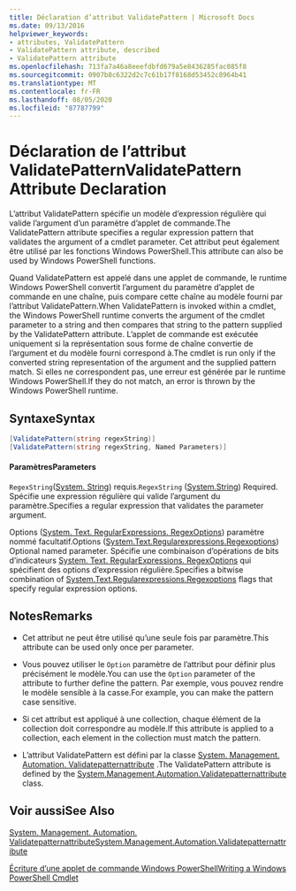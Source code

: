 ```yaml
---
title: Déclaration d’attribut ValidatePattern | Microsoft Docs
ms.date: 09/13/2016
helpviewer_keywords:
- attributes, ValidatePattern
- ValidatePattern attribute, described
- ValidatePattern attribute
ms.openlocfilehash: 713fa7a46a8eeefdbfd679a5e8436285fac085f8
ms.sourcegitcommit: 0907b8c6322d2c7c61b17f8168d53452c8964b41
ms.translationtype: MT
ms.contentlocale: fr-FR
ms.lasthandoff: 08/05/2020
ms.locfileid: "87787799"
---
```

# <a name="validatepattern-attribute-declaration"></a><span data-ttu-id="01865-102">Déclaration de l’attribut ValidatePattern</span><span class="sxs-lookup"><span data-stu-id="01865-102">ValidatePattern Attribute Declaration</span></span>

<span data-ttu-id="01865-103">L’attribut ValidatePattern spécifie un modèle d’expression régulière qui valide l’argument d’un paramètre d’applet de commande.</span><span class="sxs-lookup"><span data-stu-id="01865-103">The ValidatePattern attribute specifies a regular expression pattern that validates the argument of a cmdlet parameter.</span></span> <span data-ttu-id="01865-104">Cet attribut peut également être utilisé par les fonctions Windows PowerShell.</span><span class="sxs-lookup"><span data-stu-id="01865-104">This attribute can also be used by Windows PowerShell functions.</span></span>

<span data-ttu-id="01865-105">Quand ValidatePattern est appelé dans une applet de commande, le runtime Windows PowerShell convertit l’argument du paramètre d’applet de commande en une chaîne, puis compare cette chaîne au modèle fourni par l’attribut ValidatePattern.</span><span class="sxs-lookup"><span data-stu-id="01865-105">When ValidatePattern is invoked within a cmdlet, the Windows PowerShell runtime converts the argument of the cmdlet parameter to a string and then compares that string to the pattern supplied by the ValidatePattern attribute.</span></span> <span data-ttu-id="01865-106">L’applet de commande est exécutée uniquement si la représentation sous forme de chaîne convertie de l’argument et du modèle fourni correspond à.</span><span class="sxs-lookup"><span data-stu-id="01865-106">The cmdlet is run only if the converted string representation of the argument and the supplied pattern match.</span></span> <span data-ttu-id="01865-107">Si elles ne correspondent pas, une erreur est générée par le runtime Windows PowerShell.</span><span class="sxs-lookup"><span data-stu-id="01865-107">If they do not match, an error is thrown by the Windows PowerShell runtime.</span></span>

## <a name="syntax"></a><span data-ttu-id="01865-108">Syntaxe</span><span class="sxs-lookup"><span data-stu-id="01865-108">Syntax</span></span>

```csharp
[ValidatePattern(string regexString)]
[ValidatePattern(string regexString, Named Parameters)]
```

#### <a name="parameters"></a><span data-ttu-id="01865-109">Paramètres</span><span class="sxs-lookup"><span data-stu-id="01865-109">Parameters</span></span>

<span data-ttu-id="01865-110">`RegexString`([System. String](/dotnet/api/System.String)) requis.</span><span class="sxs-lookup"><span data-stu-id="01865-110">`RegexString` ([System.String](/dotnet/api/System.String)) Required.</span></span> <span data-ttu-id="01865-111">Spécifie une expression régulière qui valide l’argument du paramètre.</span><span class="sxs-lookup"><span data-stu-id="01865-111">Specifies a regular expression that validates the parameter argument.</span></span>

<span data-ttu-id="01865-112">Options ([System. Text. RegularExpressions. RegexOptions](/dotnet/api/System.Text.RegularExpressions.RegexOptions)) paramètre nommé facultatif.</span><span class="sxs-lookup"><span data-stu-id="01865-112">Options ([System.Text.Regularexpressions.Regexoptions](/dotnet/api/System.Text.RegularExpressions.RegexOptions)) Optional named parameter.</span></span> <span data-ttu-id="01865-113">Spécifie une combinaison d’opérations de bits d’indicateurs [System. Text. RegularExpressions. RegexOptions](/dotnet/api/System.Text.RegularExpressions.RegexOptions) qui spécifient des options d’expression régulière.</span><span class="sxs-lookup"><span data-stu-id="01865-113">Specifies a bitwise combination of [System.Text.Regularexpressions.Regexoptions](/dotnet/api/System.Text.RegularExpressions.RegexOptions) flags that specify regular expression options.</span></span>

## <a name="remarks"></a><span data-ttu-id="01865-114">Notes</span><span class="sxs-lookup"><span data-stu-id="01865-114">Remarks</span></span>

- <span data-ttu-id="01865-115">Cet attribut ne peut être utilisé qu’une seule fois par paramètre.</span><span class="sxs-lookup"><span data-stu-id="01865-115">This attribute can be used only once per parameter.</span></span>

- <span data-ttu-id="01865-116">Vous pouvez utiliser le `Option` paramètre de l’attribut pour définir plus précisément le modèle.</span><span class="sxs-lookup"><span data-stu-id="01865-116">You can use the `Option` parameter of the attribute to further define the pattern.</span></span> <span data-ttu-id="01865-117">Par exemple, vous pouvez rendre le modèle sensible à la casse.</span><span class="sxs-lookup"><span data-stu-id="01865-117">For example, you can make the pattern case sensitive.</span></span>

- <span data-ttu-id="01865-118">Si cet attribut est appliqué à une collection, chaque élément de la collection doit correspondre au modèle.</span><span class="sxs-lookup"><span data-stu-id="01865-118">If this attribute is applied to a collection, each element in the collection must match the pattern.</span></span>

- <span data-ttu-id="01865-119">L’attribut ValidatePattern est défini par la classe [System. Management. Automation. Validatepatternattribute](/dotnet/api/System.Management.Automation.ValidatePatternAttribute) .</span><span class="sxs-lookup"><span data-stu-id="01865-119">The ValidatePattern attribute is defined by the [System.Management.Automation.Validatepatternattribute](/dotnet/api/System.Management.Automation.ValidatePatternAttribute) class.</span></span>

## <a name="see-also"></a><span data-ttu-id="01865-120">Voir aussi</span><span class="sxs-lookup"><span data-stu-id="01865-120">See Also</span></span>

[<span data-ttu-id="01865-121">System. Management. Automation. Validatepatternattribute</span><span class="sxs-lookup"><span data-stu-id="01865-121">System.Management.Automation.Validatepatternattribute</span></span>](/dotnet/api/System.Management.Automation.ValidatePatternAttribute)

[<span data-ttu-id="01865-122">Écriture d’une applet de commande Windows PowerShell</span><span class="sxs-lookup"><span data-stu-id="01865-122">Writing a Windows PowerShell Cmdlet</span></span>](./writing-a-windows-powershell-cmdlet.md)
